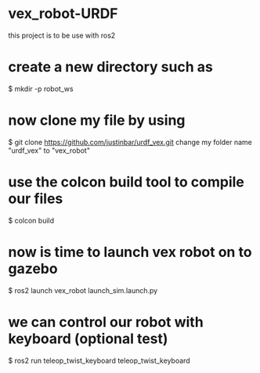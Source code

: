 # vex_robot-URDF
this project is to be use with ros2
# create a new directory such as 
$ mkdir -p robot_ws
# now clone my file by using 
$ git clone https://github.com/justinbar/urdf_vex.git 
 change my folder name "urdf_vex" to "vex_robot"
# use the colcon build tool to compile our files
$ colcon build
# now is time to launch vex robot on to gazebo 
$ ros2 launch vex_robot launch_sim.launch.py
# we can control our robot with keyboard (optional test)
$ ros2 run teleop_twist_keyboard teleop_twist_keyboard


